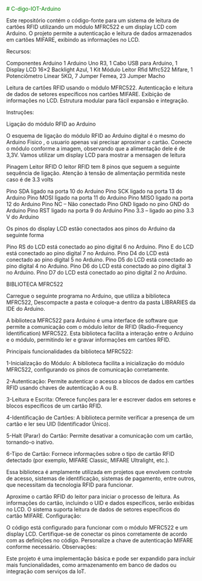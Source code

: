 <font color="green"># C-digo-IOT-Arduino</font>


Este repositório contém o código-fonte para um sistema de leitura de cartões RFID utilizando um módulo MFRC522 e um display LCD com Arduino. O projeto permite a autenticação e leitura de dados armazenados em cartões MIFARE, exibindo as informações no LCD.

Recursos:

Componentes Arduino
 1 Arduino Uno R3,
 1 Cabo USB para Arduino,
 1 Display LCD 16×2 Backlight Azul,
 1 Kit Módulo Leitor Rfid Mfrc522 Mifare,
 1 Potenciômetro Linear 5KΩ,
 7 Jumper Femea,
 23 Jumper Macho

Leitura de cartões RFID usando o módulo MFRC522.
Autenticação e leitura de dados de setores específicos nos cartões MIFARE.
Exibição de informações no LCD.
Estrutura modular para fácil expansão e integração.

Instruções:

Ligação do módulo RFID ao Arduino

O esquema de ligação do módulo RFID ao Arduino digital é o mesmo do Arduino Fisico , o usuario apenas vai precisar aproximar o cartão. Conecte o módulo conforme a imagem, observando que a alimentação dele é de 3,3V. Vamos utilizar um display LCD para mostrar a mensagen de leitura

Pinagem Leitor RFID
O leitor RFID tem 8 pinos que seguem a seguinte sequência de ligação. Atenção à tensão de alimentação permitida neste caso é de 3.3 volts

Pino SDA ligado na porta 10 do Arduino
Pino SCK ligado na porta 13 do Arduino
Pino MOSI ligado na porta 11 do Arduino
Pino MISO ligado na porta 12 do Arduino
Pino NC – Não conectado
Pino GND  ligado no pino GND do Arduino
Pino RST ligado na porta 9 do Arduino
Pino 3.3 – ligado ao pino 3.3 V do Arduino

Os pinos do display LCD estão conectados aos pinos do Arduino da seguinte forma

Pino RS do LCD está conectado ao pino digital 6 no Arduino.
Pino E do LCD está conectado ao pino digital 7 no Arduino.
Pino D4 do LCD está conectado ao pino digital 5 no Arduino.
Pino D5 do LCD está conectado ao pino digital 4 no Arduino.
Pino D6 do LCD está conectado ao pino digital 3 no Arduino.
Pino D7 do LCD está conectado ao pino digital 2 no Arduino.

BIBLIOTECA MFRC522

Carregue o seguinte programa no Arduino, que utiliza a biblioteca MFRC522,  Descompacte a pasta e coloque-a dentro da pasta LIBRARIES da IDE do Arduino.

A biblioteca MFRC522 para Arduino é uma interface de software que permite a comunicação com o módulo leitor de RFID (Radio-Frequency Identification) MFRC522. Esta biblioteca facilita a interação entre o Arduino e o módulo, permitindo ler e gravar informações em cartões RFID.

Principais funcionalidades da biblioteca MFRC522:

1-Inicialização do Módulo: A biblioteca facilita a inicialização do módulo MFRC522, configurando os pinos de comunicação corretamente.

2-Autenticação: Permite autenticar o acesso a blocos de dados em cartões RFID usando chaves de autenticação A ou B.

3-Leitura e Escrita: Oferece funções para ler e escrever dados em setores e blocos específicos de um cartão RFID.

4-Identificação de Cartões: A biblioteca permite verificar a presença de um cartão e ler seu UID (Identificador Único).

5-Halt (Parar) do Cartão: Permite desativar a comunicação com um cartão, tornando-o inativo.

6-Tipo de Cartão: Fornece informações sobre o tipo de cartão RFID detectado (por exemplo, MIFARE Classic, MIFARE Ultralight, etc.).

Essa biblioteca é amplamente utilizada em projetos que envolvem controle de acesso, sistemas de identificação, sistemas de pagamento, entre outros, que necessitam da tecnologia RFID para funcionar.

Aproxime o cartão RFID do leitor para iniciar o processo de leitura.
As informações do cartão, incluindo o UID e dados específicos, serão exibidas no LCD.
O sistema suporta leitura de dados de setores específicos do cartão MIFARE.
Configuração:

O código está configurado para funcionar com o módulo MFRC522 e um display LCD.
Certifique-se de conectar os pinos corretamente de acordo com as definições no código.
Personalize a chave de autenticação MIFARE conforme necessário.
Observações:

Este projeto é uma implementação básica e pode ser expandido para incluir mais funcionalidades, como armazenamento em banco de dados ou integração com serviços da IoT.
